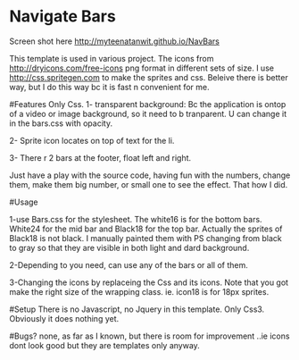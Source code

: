 Navigate Bars
=============

Screen shot here
http://myteenatanwit.github.io/NavBars

This template is used in various project. 
The icons from http://dryicons.com/free-icons png format in different sets of size.
I use http://css.spritegen.com to make the sprites and css.
Beleive there is better way, but I do this way bc it is fast n convenient for me.

#Features
Only Css.
1- transparent background: Bc the application is ontop of a video or image background, so it need to b tranparent. U can change it in the bars.css with opacity.

2- Sprite icon locates on top of text for the li.

3- There r 2 bars at the footer, float left and right.

Just have a play with the source code, having fun with the numbers, change them, make them big number, or small one to see the effect. That how I did.

#Usage

1-use Bars.css for the stylesheet. The white16 is for the bottom bars. White24 for the mid bar and Black18 for the top bar.
Actually the sprites of Black18 is not black. I manually painted them with PS changing from black to gray so that they are visible in both light and dard background.

2-Depending to you need, can use any of the bars or all of them.

3-Changing the icons by replaceing the Css and its icons. Note that you got make the right size of the wrapping class. ie. icon18 is for 18px sprites.

#Setup
There is no Javascript, no Jquery in this template. Only Css3. Obviously it does nothing yet. 

#Bugs?
none, as far as I known, but there is room for improvement ..ie icons dont look good but they are templates only anyway.
